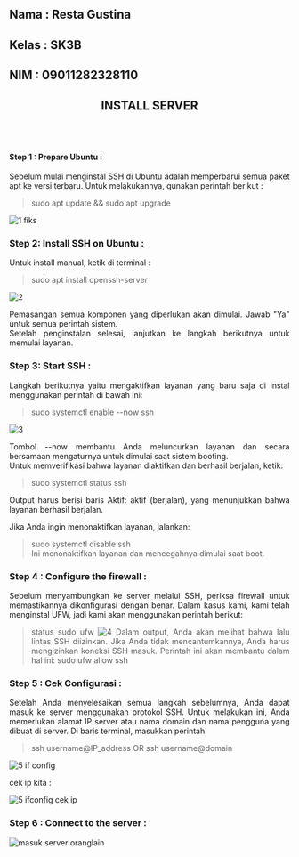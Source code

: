 ## Nama : Resta Gustina
## Kelas : SK3B
## NIM : 09011282328110

<div align="center">
   
## INSTALL SERVER 
</div>
   
<div align="justify">
  <br>
   <br>

#### Step 1 : Prepare Ubuntu :
Sebelum mulai menginstal SSH di Ubuntu adalah memperbarui semua paket apt ke versi terbaru. Untuk melakukannya, gunakan perintah berikut :
> sudo apt update && sudo apt upgrade

![1 fiks](https://github.com/user-attachments/assets/aa8e4980-8027-4c62-9628-a5ab71f1aec7)

### Step 2: Install SSH on Ubuntu :
Untuk install manual, ketik di terminal :
> sudo apt install openssh-server

![2](https://github.com/user-attachments/assets/14519944-b793-4aec-bf90-578e5d91e960)

Pemasangan semua komponen yang diperlukan akan dimulai. Jawab "Ya" untuk semua perintah sistem. \
Setelah penginstalan selesai, lanjutkan ke langkah berikutnya untuk memulai layanan. 

### Step 3: Start SSH :
Langkah berikutnya yaitu mengaktifkan layanan yang baru saja di instal menggunakan perintah di bawah ini:
> sudo systemctl enable --now ssh

![3](https://github.com/user-attachments/assets/47c6b187-3287-4472-9214-3896eb18c612)

Tombol --now membantu Anda meluncurkan layanan dan secara bersamaan mengaturnya untuk dimulai saat sistem booting.\
Untuk memverifikasi bahwa layanan diaktifkan dan berhasil berjalan, ketik:
> sudo systemctl status ssh

Output harus berisi baris Aktif: aktif (berjalan), yang menunjukkan bahwa layanan berhasil berjalan.

Jika Anda ingin menonaktifkan layanan, jalankan:
> sudo systemctl disable ssh\
Ini menonaktifkan layanan dan mencegahnya dimulai saat boot.

### Step 4 : Configure the firewall :
Sebelum menyambungkan ke server melalui SSH, periksa firewall untuk memastikannya dikonfigurasi dengan benar.
Dalam kasus kami, kami telah menginstal UFW, jadi kami akan menggunakan perintah berikut:
> status sudo ufw
![4](https://github.com/user-attachments/assets/c73ae48c-0297-459d-bb92-0da2dbcedf3f)
> Dalam output, Anda akan melihat bahwa lalu lintas SSH diizinkan. Jika Anda tidak mencantumkannya, Anda harus mengizinkan koneksi SSH masuk. Perintah ini akan membantu dalam hal ini:
> sudo ufw allow ssh

### Step 5 : Cek Configurasi :
Setelah Anda menyelesaikan semua langkah sebelumnya, Anda dapat masuk ke server menggunakan protokol SSH.
Untuk melakukan ini, Anda memerlukan alamat IP server atau nama domain dan nama pengguna yang dibuat di server.
Di baris terminal, masukkan perintah:
> ssh username@IP_address
> OR
> ssh username@domain

![5 if config](https://github.com/user-attachments/assets/9bc6421e-c720-4706-abd9-f758fa383229)

cek ip kita :

![5 ifconfig cek ip](https://github.com/user-attachments/assets/cdad25f2-0d7d-408e-9d7f-2de05b2e29ee)

### Step 6 : Connect to the server :

![masuk server oranglain](https://github.com/user-attachments/assets/9dd4ecf8-e568-4c19-86e2-330f82d04ef0)



</div>

<br>
<br>

